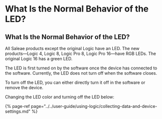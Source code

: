 # What Is the Normal Behavior of the LED?

## What Is the Normal Behavior of the LED?

All Saleae products except the original Logic have an LED. The new products—Logic 4, Logic 8, Logic Pro 8, Logic Pro 16—have RGB LEDs. The original Logic 16 has a green LED.

The LED is first turned on by the software once the device has connected to the software. Currently, the LED does not turn off when the software closes.

To turn off the LED, you can either directly turn it off in the software or remove the device.

Changing the LED color and turning off the LED below:

{% page-ref page="../../user-guide/using-logic/collecting-data-and-device-settings.md" %}











